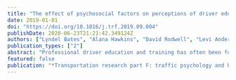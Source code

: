 ```yaml
---
title: "The effect of psychosocial factors on perceptions of driver education using the goals for driver education framework"
date: 2019-01-01
doi: "https://doi.org/10.1016/j.trf.2019.09.004"
publishDate: 2020-06-23T21:21:42.349124Z
authors: ["Lyndel Bates", "Alana Hawkins", "David Rodwell", "Levi Anderson", "Barry Watson", "Ashleigh J Filtness", "Grégoire S Larue"]
publication_types: ["2"]
abstract: "Professional driver education and training has often been found in evaluations to not provide additional safety benefits for young drivers. However, it is possible that identifying how psychosocial factors affect perceptions of driver education may contribute to improve program design, content and implementation. The Goals for Driver Education (GDE) framework was used in this research to explore the impact of various psychosocial factors, such as sensation seeking, normlessness, attitudes towards driver risk taking and positive attitudes towards speeding on the perceptions of young drivers participating in a professional driver education courses. One hundred and fourteen young drivers (Mage = 17.89, SD = 0.85) who had attended a driver education course within the past three years completed an online survey that collected socio-demographic information, perceptions of the benefits of education for individuals learning to drive at each level of the GDE framework, and information about psychosocial factors. Overall, the results suggested that psychosocial factors do affect young driver perceptions of driver education and training. Higher levels of sensation seeking predicted that participants thought it beneficial for novice driver education to focus on vehicle manoeuvring (Level 1), mastery of traffic situations (Level 2) and goals and contexts for driving (Level 3) but not the highest level of the GDE matrix, goals for life. Higher levels of normlessness predicted participants believing it was more beneficial for new drivers to learn about the goals and contexts for driving. This suggests there is a need for driver educators to consider personalising their programs as much as possible to take into account the psychosocial differences between individuals, which may impact on the way they respond to the education they receive."
featured: false
publication: "*Transportation research part F: traffic psychology and behaviour*"
---
```


